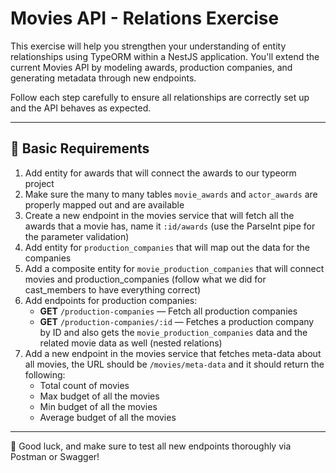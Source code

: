 # Movies API - Relations Exercise

This exercise will help you strengthen your understanding of entity relationships using TypeORM within a NestJS application. You'll extend the current Movies API by modeling awards, production companies, and generating metadata through new endpoints.

Follow each step carefully to ensure all relationships are correctly set up and the API behaves as expected.

---

## 📌 Basic Requirements

1. Add entity for awards that will connect the awards to our typeorm project  
2. Make sure the many to many tables `movie_awards` and `actor_awards` are properly mapped out and are available  
3. Create a new endpoint in the movies service that will fetch all the awards that a movie has, name it `:id/awards` (use the ParseInt pipe for the parameter validation)  
4. Add entity for `production_companies` that will map out the data for the companies  
5. Add a composite entity for `movie_production_companies` that will connect movies and production_companies (follow what we did for cast_members to have everything correct)  
6. Add endpoints for production companies:  
   - **GET** `/production-companies` — Fetch all production companies  
   - **GET** `/production-companies/:id` — Fetches a production company by ID and also gets the `movie_production_companies` data and the related movie data as well (nested relations)  
7. Add a new endpoint in the movies service that fetches meta-data about all movies, the URL should be `/movies/meta-data` and it should return the following:  
   - Total count of movies  
   - Max budget of all the movies  
   - Min budget of all the movies  
   - Average budget of all the movies  

---

🚀 Good luck, and make sure to test all new endpoints thoroughly via Postman or Swagger!
